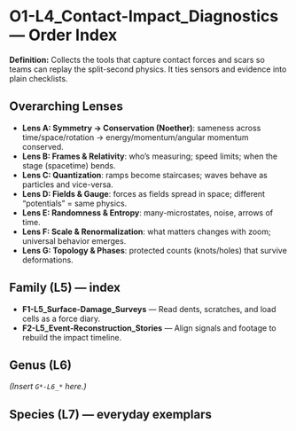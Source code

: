 # O1-L4_Contact-Impact_Diagnostics — Order Index
**Definition:** Collects the tools that capture contact forces and scars so teams can replay the split-second physics. It ties sensors and evidence into plain checklists.

## Overarching Lenses

- **Lens A: Symmetry -> Conservation (Noether)**: sameness across time/space/rotation → energy/momentum/angular momentum conserved.
- **Lens B: Frames & Relativity**: who’s measuring; speed limits; when the stage (spacetime) bends.
- **Lens C: Quantization**: ramps become staircases; waves behave as particles and vice-versa.
- **Lens D: Fields & Gauge**: forces as fields spread in space; different “potentials” = same physics.
- **Lens E: Randomness & Entropy**: many-microstates, noise, arrows of time.
- **Lens F: Scale & Renormalization**: what matters changes with zoom; universal behavior emerges.
- **Lens G: Topology & Phases**: protected counts (knots/holes) that survive deformations.

## Family (L5) — index
- **F1-L5_Surface-Damage_Surveys** — Read dents, scratches, and load cells as a force diary.
- **F2-L5_Event-Reconstruction_Stories** — Align signals and footage to rebuild the impact timeline.

## Genus (L6)
_(Insert `G*-L6_*` here.)_

## Species (L7) — everyday exemplars
